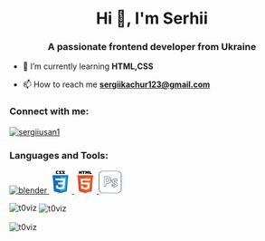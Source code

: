 <h1 align="center">Hi 👋, I'm Serhii</h1>
<h3 align="center">A passionate frontend developer from Ukraine</h3>

- 🌱 I’m currently learning **HTML,CSS**

- 📫 How to reach me **sergiikachur123@gmail.com**

<h3 align="left">Connect with me:</h3>
<p align="left">
<a href="https://instagram.com/sergiiusan1" target="blank"><img align="center" src="https://raw.githubusercontent.com/rahuldkjain/github-profile-readme-generator/master/src/images/icons/Social/instagram.svg" alt="sergiiusan1" height="30" width="40" /></a>
</p>

<h3 align="left">Languages and Tools:</h3>
<p align="left"> <a href="https://www.blender.org/" target="_blank" rel="noreferrer"> <img src="https://download.blender.org/branding/community/blender_community_badge_white.svg" alt="blender" width="40" height="40"/> </a> <a href="https://www.w3schools.com/css/" target="_blank" rel="noreferrer"> <img src="https://raw.githubusercontent.com/devicons/devicon/master/icons/css3/css3-original-wordmark.svg" alt="css3" width="40" height="40"/> </a> <a href="https://www.w3.org/html/" target="_blank" rel="noreferrer"> <img src="https://raw.githubusercontent.com/devicons/devicon/master/icons/html5/html5-original-wordmark.svg" alt="html5" width="40" height="40"/> </a> <a href="https://www.photoshop.com/en" target="_blank" rel="noreferrer"> <img src="https://raw.githubusercontent.com/devicons/devicon/master/icons/photoshop/photoshop-line.svg" alt="photoshop" width="40" height="40"/> </a> </p>

<p><img align="left" src="https://github-readme-stats.vercel.app/api/top-langs?username=t0viz&show_icons=true&locale=en&layout=compact" alt="t0viz" /></p>

<p>&nbsp;<img align="center" src="https://github-readme-stats.vercel.app/api?username=t0viz&show_icons=true&locale=en" alt="t0viz" /></p>

<p><img align="center" src="https://github-readme-streak-stats.herokuapp.com/?user=t0viz&" alt="t0viz" /></p>
